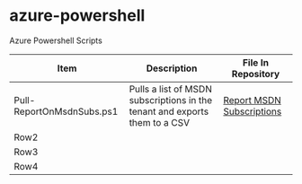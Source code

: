 # azure-powershell
Azure Powershell Scripts 

| Item                      | Description                                                                | File In Repository                                                     |
| ------------------------- | -------------------------------------------------------------------------- | ---------------------------------------------------------------------- |
| Pull-ReportOnMsdnSubs.ps1 | Pulls a list of MSDN subscriptions in the tenant and exports them to a CSV | [Report MSDN Subscriptions](\az-subscription\Pull-ReportOnMsdnSubs.ps1) |
| Row2                      |                                                                            |                                                                        |
| Row3                      |                                                                            |                                                                        |
| Row4                      |                                                                            |                                                                        |

